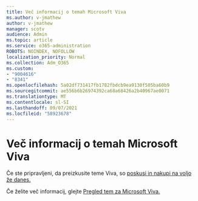 ```yaml
---
title: Več informacij o temah Microsoft Viva
ms.author: v-jmathew
author: v-jmathew
manager: scotv
audience: Admin
ms.topic: article
ms.service: o365-administration
ROBOTS: NOINDEX, NOFOLLOW
localization_priority: Normal
ms.collection: Adm_O365
ms.custom:
- "9004616"
- "8341"
ms.openlocfilehash: 5a02df731417fb1782fbdcb9ea9130f505ba60b9
ms.sourcegitcommit: ae556b6b26974392ca68a68426a2b40967ae0071
ms.translationtype: MT
ms.contentlocale: sl-SI
ms.lasthandoff: 09/07/2021
ms.locfileid: "58923678"
---
```

# <a name="learn-more-about-microsoft-viva-topics"></a>Več informacij o temah Microsoft Viva

Če ste pripravljeni, da preizkusite teme Viva, so [poskusi in nakupi na voljo že danes.](https://aka.ms/BuyVivaTopics) 

Če želite več informacij, glejte [Pregled tem za Microsoft Viva.](https://docs.microsoft.com/microsoft-365/knowledge/topic-experiences-overview) 
